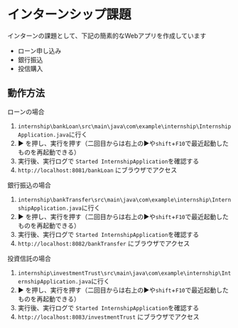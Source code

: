 # インターンシップ課題
インターンの課題として、下記の簡素的なWebアプリを作成しています
- ローン申し込み
- 銀行振込
- 投信購入

## 動作方法
ローンの場合
1. `internship\bankLoan\src\main\java\com\example\internship\InternshipApplication.java`に行く
2. ▶ を押し、実行を押す（二回目からは右上の▶や`shift`+`F10`で最近起動したものを再起動できる）
3. 実行後、実行ログで `Started InternshipApplication`を確認する
4. `http://localhost:8081/bankLoan` にブラウザでアクセス

銀行振込の場合
1. `internship\bankTransfer\src\main\java\com\example\internship\InternshipApplication.java`に行く
2. ▶ を押し、実行を押す（二回目からは右上の▶や`shift`+`F10`で最近起動したものを再起動できる）
3. 実行後、実行ログで `Started InternshipApplication`を確認する
4. `http://localhost:8082/bankTransfer` にブラウザでアクセス

投資信託の場合
1. `internship\investmentTrust\src\main\java\com\example\internship\InternshipApplication.java`に行く
2. ▶ を押し、実行を押す（二回目からは右上の▶や`shift`+`F10`で最近起動したものを再起動できる）
3. 実行後、実行ログで `Started InternshipApplication`を確認する
4. `http://localhost:8083/investmentTrust` にブラウザでアクセス

